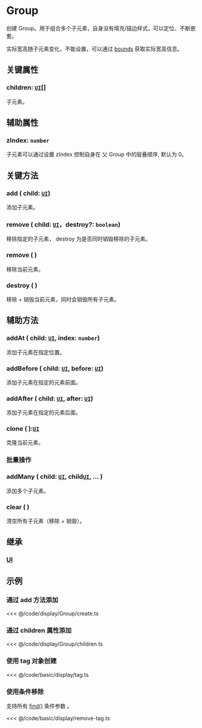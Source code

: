 # Group

创建 Group。用于组合多个子元素，自身没有填充/描边样式，可以定位、不断嵌套。

实际宽高随子元素变化，不能设置，可以通过 [bounds](/reference/property/bounds.md) 获取实际宽高信息。

## 关键属性

### children: [`UI`](./UI.md)[]

子元素。

## 辅助属性

### zIndex: `number`

子元素可以通过设置 zIndex 控制自身在 父 Group 中的层叠顺序, 默认为 0。

## 关键方法

### add ( child: [`UI`](./UI.md))

添加子元素。

### remove ( child: [`UI`](./UI.md)，destroy?: `boolean`)

移除指定的子元素， destroy 为是否同时销毁移除的子元素。

### remove ( )

移除当前元素。

### destroy ( )

移除 + 销毁当前元素，同时会销毁所有子元素。

## 辅助方法

### addAt ( child: [`UI`](./UI.md), index: `number`)

添加子元素在指定位置。

### addBefore ( child: [`UI`](./UI.md), before: [`UI`](./UI.md))

添加子元素在指定的元素前面。

### addAfter ( child: [`UI`](./UI.md), after: [`UI`](./UI.md))

添加子元素在指定的元素后面。

### clone ( ):[`UI`](/reference/display/UI.md)

克隆当前元素。

### 批量操作

### addMany ( child: [`UI`](./UI.md), child[`UI`](./UI.md), ... )

添加多个子元素。

### clear ( )

清空所有子元素（移除 + 销毁）。

## 继承

### [UI](./UI.md)

<!-- ## API

### [Group](/api/classes/Group.md) -->

## 示例

### 通过 add 方法添加

<<< @/code/display/Group/create.ts

### 通过 children 属性添加

<<< @/code/display/Group/children.ts

### 使用 tag 对象创建

<<< @/code/basic/display/tag.ts

### 使用条件移除

支持所有 [find()](/reference/property/find.md) 条件参数 。

<<< @/code/basic/display/remove-tag.ts

